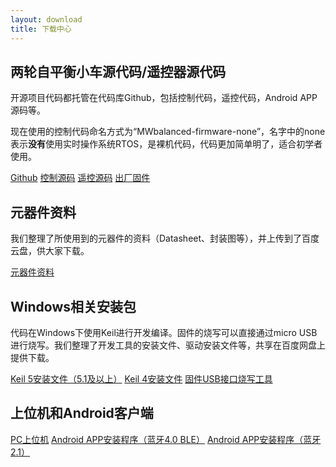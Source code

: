 ```yaml
---
layout: download
title: 下载中心
---
```


## 两轮自平衡小车源代码/遥控器源代码

开源项目代码都托管在代码库Github，包括控制代码，遥控代码，Android APP源码等。

现在使用的控制代码命名方式为“MWbalanced-firmware-none”，名字中的none表示**没有**使用实时操作系统RTOS，是裸机代码，代码更加简单明了，适合初学者使用。

<a href="https://github.com/miaowlabs" class="btn btn-primary btn-xl" role="button" target="_blank" >Github</a>
<a href="https://github.com/Crazepony/crazepony-firmware-none/releases" class="btn btn-primary btn-xl" role="button" target="_blank" >控制源码</a>
<a href="https://github.com/Crazepony/crazepony-remote-none/releases" class="btn btn-primary btn-xl" role="button" target="_blank" >遥控源码</a>
<a href="http://pan.baidu.com/s/1bnm7jOF" class="btn btn-primary btn-xl" role="button" target="_blank" >出厂固件</a>

## 元器件资料
我们整理了所使用到的元器件的资料（Datasheet、封装图等），并上传到了百度云盘，供大家下载。

<a href="http://pan.baidu.com/s/1i31fUCl" class="btn btn-primary btn-xl" role="button" target="_blank" >元器件资料</a>

## Windows相关安装包
代码在Windows下使用Keil进行开发编译。固件的烧写可以直接通过micro USB进行烧写。我们整理了开发工具的安装文件、驱动安装文件等，共享在百度网盘上提供下载。

<p>
<a href="" class="btn btn-primary btn-xl" role="button" target="_blank" >Keil 5安装文件（5.1及以上）</a>
<a href="" class="btn btn-primary btn-xl" role="button" target="_blank" >Keil 4安装文件</a>
<a href="" class="btn btn-primary btn-xl" role="button" target="_blank" >固件USB接口烧写工具</a>
</p>

## 上位机和Android客户端
<a href="" class="btn btn-primary btn-xl" role="button" target="_blank" >PC上位机</a>
<a href="" class="btn btn-primary btn-xl" role="button" target="_blank" >Android APP安装程序（蓝牙4.0 BLE）</a>
<a href="" class="btn btn-primary btn-xl" role="button" target="_blank" >Android APP安装程序（蓝牙2.1）</a>


